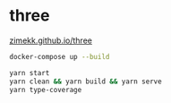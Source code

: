 # three

[zimekk.github.io/three](https://zimekk.github.io/three/)

```sh
docker-compose up --build
```

```sh
yarn start
yarn clean && yarn build && yarn serve
yarn type-coverage
```

